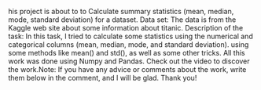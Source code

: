his project is about to to Calculate summary statistics (mean, median, mode, standard deviation) for a dataset.
Data set:
The data is from the Kaggle web site about some information about titanic.
Description of the task:
In this task, I tried to calculate some statistics using the numerical and categorical columns (mean, median, mode, and standard deviation). using some methods like mean() and std(), as well as some other tricks. All this work was done using Numpy and Pandas. Check out the video to discover the work.Note:
If you have any advice or comments about the work, write them below in the comment, and I will be glad.
Thank you!

